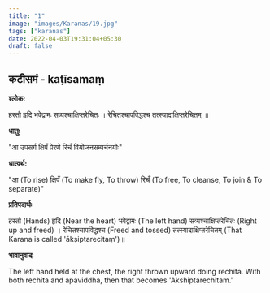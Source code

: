 ```yaml
---
title: "1"
image: "images/Karanas/19.jpg"
tags: ["karanas"]
date: 2022-04-03T19:31:04+05:30
draft: false
---
```


## कटीसमं - kaṭīsamaṃ

**श्लोक:**


हस्तौ हृदि भवेद्वामः सव्यश्चाक्षिप्तरेचितः । रेचितश्चापविद्धश्च तत्स्यादाक्षिप्तरेचितम् ॥

**धातुः**


"आ उपसर्ग​
क्षिपँ प्रेरणे 
रिचँ वियोजनसम्पर्चनयोः"

**धात्वर्थ:**


"आ (To rise)
क्षिपँ (To make fly, To throw)
रिचँ (To free, To cleanse, To join & To separate)"

**प्रतिपदार्थः**

हस्तौ (Hands) हृदि (Near the heart) भवेद्वामः (The left hand) सव्यश्चाक्षिप्तरेचितः (Right up and freed) । रेचितश्चापविद्धश्च (Freed and tossed) तत्स्यादाक्षिप्तरेचितम् (That Karana is called 'ākṣiptarecitaṃ')॥


**भावानुवादः**

The left hand held at the chest, the right thrown upward doing rechita. With both rechita and apaviddha, then that becomes 'Akshiptarechitam.'  
